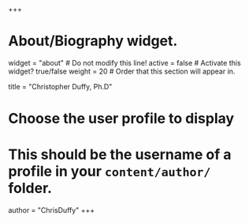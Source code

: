+++
# About/Biography widget.
widget = "about"  # Do not modify this line!
active = false  # Activate this widget? true/false
weight = 20  # Order that this section will appear in.

title = "Christopher Duffy, Ph.D"

# Choose the user profile to display
# This should be the username of a profile in your `content/author/` folder.
author = "ChrisDuffy"
+++
